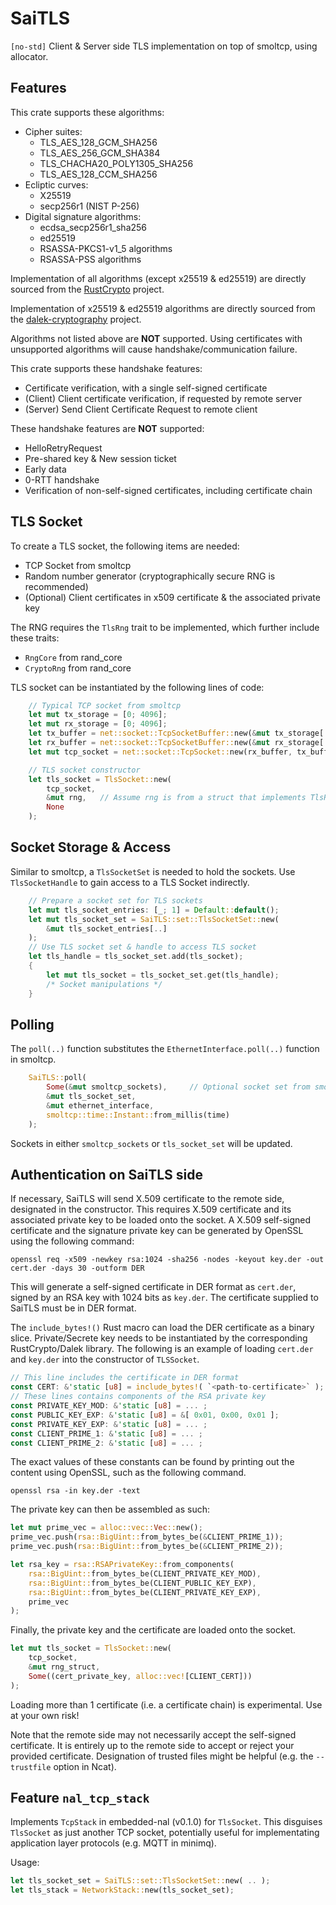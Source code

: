 # SaiTLS

`[no-std]` Client & Server side TLS implementation on top of smoltcp, using allocator.

## Features
This crate supports these algorithms:
- Cipher suites:
  - TLS_AES_128_GCM_SHA256
  - TLS_AES_256_GCM_SHA384
  - TLS_CHACHA20_POLY1305_SHA256
  - TLS_AES_128_CCM_SHA256
- Ecliptic curves:
  - X25519
  - secp256r1 (NIST P-256)
- Digital signature algorithms:
  - ecdsa_secp256r1_sha256
  - ed25519
  - RSASSA-PKCS1-v1_5 algorithms
  - RSASSA-PSS algorithms

Implementation of all algorithms (except x25519 & ed25519) are directly sourced from the [RustCrypto](https://github.com/RustCrypto) project.

Implementation of x25519 & ed25519 algorithms are directly sourced from the [dalek-cryptography](https://github.com/dalek-cryptography) project.

Algorithms not listed above are __NOT__ supported. Using certificates with unsupported algorithms will cause handshake/communication failure.

This crate supports these handshake features:
- Certificate verification, with a single self-signed certificate
- (Client) Client certificate verification, if requested by remote server
- (Server) Send Client Certificate Request to remote client

These handshake features are __NOT__ supported:
- HelloRetryRequest
- Pre-shared key & New session ticket
- Early data
- 0-RTT handshake
- Verification of non-self-signed certificates, including certificate chain

## TLS Socket
To create a TLS socket, the following items are needed:
- TCP Socket from smoltcp
- Random number generator (cryptographically secure RNG is recommended)
- (Optional) Client certificates in x509 certificate & the associated private key

The RNG requires the `TlsRng` trait to be implemented, which further include these traits:
- `RngCore` from rand_core
- `CryptoRng` from rand_core

TLS socket can be instantiated by the following lines of code:
```rust
    // Typical TCP socket from smoltcp
    let mut tx_storage = [0; 4096];
    let mut rx_storage = [0; 4096];
    let tx_buffer = net::socket::TcpSocketBuffer::new(&mut tx_storage[..]);
    let rx_buffer = net::socket::TcpSocketBuffer::new(&mut rx_storage[..]);
    let mut tcp_socket = net::socket::TcpSocket::new(rx_buffer, tx_buffer);

    // TLS socket constructor
    let tls_socket = TlsSocket::new(
        tcp_socket,
        &mut rng,   // Assume rng is from a struct that implements TlsRng
        None
    );
```

## Socket Storage & Access
Similar to smoltcp, a `TlsSocketSet` is needed to hold the sockets.
Use `TlsSocketHandle` to gain access to a TLS Socket indirectly.
```rust
    // Prepare a socket set for TLS sockets
    let mut tls_socket_entries: [_; 1] = Default::default();
    let mut tls_socket_set = SaiTLS::set::TlsSocketSet::new(
        &mut tls_socket_entries[..]
    );
    // Use TLS socket set & handle to access TLS socket
    let tls_handle = tls_socket_set.add(tls_socket);
    {
        let mut tls_socket = tls_socket_set.get(tls_handle);
        /* Socket manipulations */
    }
```

## Polling
The `poll(..)` function substitutes the `EthernetInterface.poll(..)` function in smoltcp.
```rust
    SaiTLS::poll(
        Some(&mut smoltcp_sockets),     // Optional socket set from smoltcp
        &mut tls_socket_set,
        &mut ethernet_interface,
        smoltcp::time::Instant::from_millis(time)
    );
```
Sockets in either `smoltcp_sockets` or `tls_socket_set` will be updated.

## Authentication on SaiTLS side
If necessary, SaiTLS will send X.509 certificate to the remote side, designated in the constructor. This requires X.509 certificate and its associated private key to be loaded onto the socket. A X.509 self-signed certificate and the signature private key can be generated by OpenSSL using the following command:
```
openssl req -x509 -newkey rsa:1024 -sha256 -nodes -keyout key.der -out cert.der -days 30 -outform DER
```
This will generate a self-signed certificate in DER format as `cert.der`, signed by an RSA key with 1024 bits as `key.der`. The certificate supplied to SaiTLS must be in DER format.

The `include_bytes!()` Rust macro can load the DER certificate as a binary slice.
Private/Secrete key needs to be instantiated by the corresponding RustCrypto/Dalek library. The following is an example of loading `cert.der` and `key.der` into the constructor of `TLSSocket`.

```Rust
// This line includes the certificate in DER format
const CERT: &'static [u8] = include_bytes!( `<path-to-certificate>` );
// These lines contains components of the RSA private key
const PRIVATE_KEY_MOD: &'static [u8] = ... ;
const PUBLIC_KEY_EXP: &'static [u8] = &[ 0x01, 0x00, 0x01 ];
const PRIVATE_KEY_EXP: &'static [u8] = ... ;
const CLIENT_PRIME_1: &'static [u8] = ... ;
const CLIENT_PRIME_2: &'static [u8] = ... ;
```
The exact values of these constants can be found by printing out the content using OpenSSL, such as the following command.
```
openssl rsa -in key.der -text
```
The private key can then be assembled as such:
```Rust
let mut prime_vec = alloc::vec::Vec::new();
prime_vec.push(rsa::BigUint::from_bytes_be(&CLIENT_PRIME_1));
prime_vec.push(rsa::BigUint::from_bytes_be(&CLIENT_PRIME_2));

let rsa_key = rsa::RSAPrivateKey::from_components(
    rsa::BigUint::from_bytes_be(CLIENT_PRIVATE_KEY_MOD),
    rsa::BigUint::from_bytes_be(CLIENT_PUBLIC_KEY_EXP),
    rsa::BigUint::from_bytes_be(CLIENT_PRIVATE_KEY_EXP),
    prime_vec
);
```
Finally, the private key and the certificate are loaded onto the socket.
```Rust
let mut tls_socket = TlsSocket::new(
    tcp_socket,
    &mut rng_struct,
    Some((cert_private_key, alloc::vec![CLIENT_CERT]))
);
```
Loading more than 1 certificate (i.e. a certificate chain) is experimental. Use at your own risk!

Note that the remote side may not necessarily accept the self-signed certificate. It is entirely up to the remote side to accept or reject your provided certificate. Designation of trusted files might be helpful (e.g. the `--trustfile` option in Ncat).

## Feature `nal_tcp_stack`
Implements `TcpStack` in embedded-nal (v0.1.0) for `TlsSocket`. This disguises `TlsSocket` as just another TCP socket, potentially useful for implementating application layer protocols (e.g. MQTT in minimq).

Usage:
```Rust
let tls_socket_set = SaiTLS::set::TlsSocketSet::new( .. );
let tls_stack = NetworkStack::new(tls_socket_set);
```
